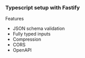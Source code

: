 ### Typescript setup with Fastify

Features
* JSON schema validation
* Fully typed inputs
* Compression
* CORS
* OpenAPI
